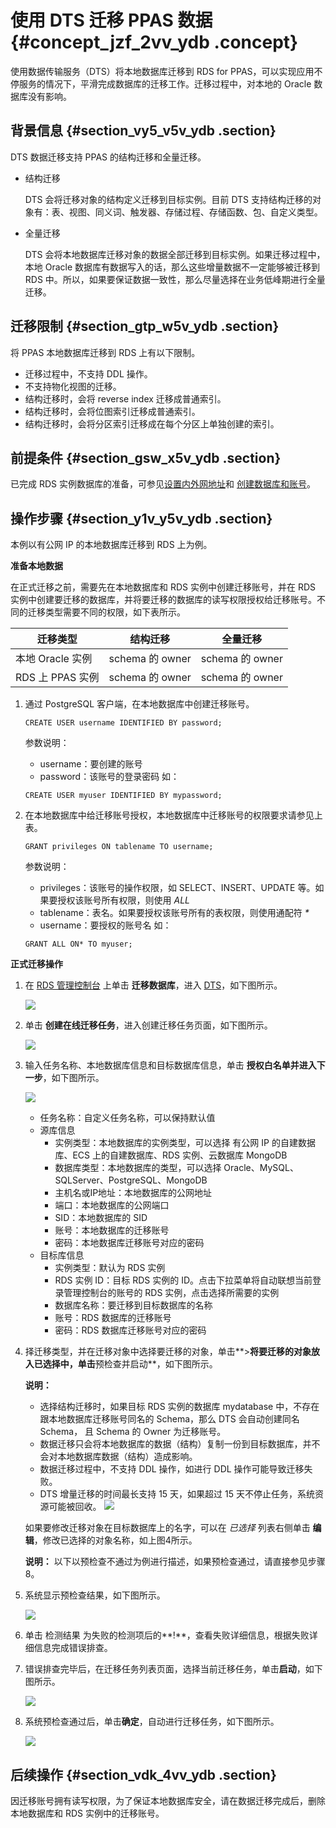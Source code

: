 # 使用 DTS 迁移 PPAS 数据 {#concept_jzf_2vv_ydb .concept}

使用数据传输服务（DTS）将本地数据库迁移到 RDS for PPAS，可以实现应用不停服务的情况下，平滑完成数据库的迁移工作。迁移过程中，对本地的 Oracle 数据库没有影响。

## 背景信息 {#section_vy5_v5v_ydb .section}

DTS 数据迁移支持 PPAS 的结构迁移和全量迁移。

-   结构迁移

    DTS 会将迁移对象的结构定义迁移到目标实例。目前 DTS 支持结构迁移的对象有：表、视图、同义词、触发器、存储过程、存储函数、包、自定义类型。

-   全量迁移

    DTS 会将本地数据库迁移对象的数据全部迁移到目标实例。如果迁移过程中，本地 Oracle 数据库有数据写入的话，那么这些增量数据不一定能够被迁移到 RDS 中。所以，如果要保证数据一致性，那么尽量选择在业务低峰期进行全量迁移。


## 迁移限制 {#section_gtp_w5v_ydb .section}

将 PPAS 本地数据库迁移到 RDS 上有以下限制。

-   迁移过程中，不支持 DDL 操作。
-   不支持物化视图的迁移。
-   结构迁移时，会将 reverse index 迁移成普通索引。
-   结构迁移时，会将位图索引迁移成普通索引。
-   结构迁移时，会将分区索引迁移成在每个分区上单独创建的索引。

## 前提条件 {#section_gsw_x5v_ydb .section}

已完成 RDS 实例数据库的准备，可参见[设置内外网地址](cn.zh-CN/用户指南/网络管理/设置内外网地址.md#)和 [创建数据库和账号](../cn.zh-CN/快速入门PPAS版/初始化配置/创建数据库和账号.md#)。

## 操作步骤 {#section_y1v_y5v_ydb .section}

本例以有公网 IP 的本地数据库迁移到 RDS 上为例。

**准备本地数据**

在正式迁移之前，需要先在本地数据库和 RDS 实例中创建迁移账号，并在 RDS 实例中创建要迁移的数据库，并将要迁移的数据库的读写权限授权给迁移账号。不同的迁移类型需要不同的权限，如下表所示。

|迁移类型|结构迁移|全量迁移|
|----|----|----|
|本地 Oracle 实例|schema 的 owner|schema 的 owner|
|RDS 上 PPAS 实例|schema 的 owner|schema 的 owner|

1.  通过 PostgreSQL 客户端，在本地数据库中创建迁移账号。

    ```
    CREATE USER username IDENTIFIED BY password;
    ```

    参数说明：

    -   username：要创建的账号
    -   password：该账号的登录密码
    如：

    ```
    CREATE USER myuser IDENTIFIED BY mypassword;
    ```

2.  在本地数据库中给迁移账号授权，本地数据库中迁移账号的权限要求请参见上表。

    ```
    GRANT privileges ON tablename TO username;
    ```

    参数说明：

    -   privileges：该账号的操作权限，如 SELECT、INSERT、UPDATE 等。如果要授权该账号所有权限，则使用 *ALL*
    -   tablename：表名。如果要授权该账号所有的表权限，则使用通配符 *\**
    -   username：要授权的账号名
    如：

    ```
    GRANT ALL ON* TO myuser;
    ```


**正式迁移操作**

1.  在 [RDS 管理控制台](https://rds.console.aliyun.com/) 上单击 **迁移数据库**，进入 [DTS](http://dts.console.aliyun.com/)，如下图所示。

    ![](http://static-aliyun-doc.oss-cn-hangzhou.aliyuncs.com/assets/img/7978/4276_zh-CN.png)

2.  单击 **创建在线迁移任务**，进入创建迁移任务页面，如下图所示。

    ![](http://static-aliyun-doc.oss-cn-hangzhou.aliyuncs.com/assets/img/7978/4277_zh-CN.png)

3.  输入任务名称、本地数据库信息和目标数据库信息，单击 **授权白名单并进入下一步**，如下图所示。

    ![](http://static-aliyun-doc.oss-cn-hangzhou.aliyuncs.com/assets/img/7978/4278_zh-CN.png)

    -   任务名称：自定义任务名称，可以保持默认值
    -   源库信息
        -   实例类型：本地数据库的实例类型，可以选择 有公网 IP 的自建数据库、ECS 上的自建数据库、RDS 实例、云数据库 MongoDB
        -   数据库类型：本地数据库的类型，可以选择 Oracle、MySQL、SQLServer、PostgreSQL、MongoDB
        -   主机名或IP地址：本地数据库的公网地址
        -   端口：本地数据库的公网端口
        -   SID：本地数据库的 SID
        -   账号：本地数据库的迁移账号
        -   密码：本地数据库迁移账号对应的密码
    -   目标库信息
        -   实例类型：默认为 RDS 实例
        -   RDS 实例 ID：目标 RDS 实例的 ID。点击下拉菜单将自动联想当前登录管理控制台的账号的 RDS 实例，点击选择所需要的实例
        -   数据库名称：要迁移到目标数据库的名称
        -   账号：RDS 数据库的迁移账号
        -   密码：RDS 数据库迁移账号对应的密码
4.  择迁移类型，并在迁移对象中选择要迁移的对象，单击**\>**将要迁移的对象放入已选择中，单击**预检查并启动**，如下图所示。

    **说明：** 

    -   选择结构迁移时，如果目标 RDS 实例的数据库 mydatabase 中，不存在跟本地数据库迁移账号同名的 Schema，那么 DTS 会自动创建同名 Schema， 且 Schema 的 Owner 为迁移账号。
    -   数据迁移只会将本地数据库的数据（结构）复制一份到目标数据库，并不会对本地数据库数据（结构）造成影响。
    -   数据迁移过程中，不支持 DDL 操作，如进行 DDL 操作可能导致迁移失败。
    -   DTS 增量迁移的时间最长支持 15 天，如果超过 15 天不停止任务，系统资源可能被回收。
    ![](http://static-aliyun-doc.oss-cn-hangzhou.aliyuncs.com/assets/img/7978/4279_zh-CN.png)

    如果要修改迁移对象在目标数据库上的名字，可以在 *已选择* 列表右侧单击 **编辑**，修改已选择的对象名称，如上图4所示。

    **说明：** 以下以预检查不通过为例进行描述，如果预检查通过，请直接参见步骤 8。

5.  系统显示预检查结果，如下图所示。

    ![](http://static-aliyun-doc.oss-cn-hangzhou.aliyuncs.com/assets/img/7978/4280_zh-CN.png)

6.  单击 检测结果 为失败的检测项后的**!**，查看失败详细信息，根据失败详细信息完成错误排查。
7.  错误排查完毕后，在迁移任务列表页面，选择当前迁移任务，单击**启动**，如下图所示。

    ![](http://static-aliyun-doc.oss-cn-hangzhou.aliyuncs.com/assets/img/7978/4281_zh-CN.png)

8.  系统预检查通过后，单击**确定**，自动进行迁移任务，如下图所示。

    ![](http://static-aliyun-doc.oss-cn-hangzhou.aliyuncs.com/assets/img/7978/4282_zh-CN.png)


## 后续操作 {#section_vdk_4vv_ydb .section}

因迁移账号拥有读写权限，为了保证本地数据库安全，请在数据迁移完成后，删除本地数据库和 RDS 实例中的迁移账号。

